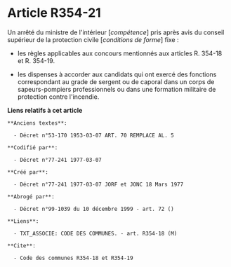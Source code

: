 # Article R354-21

Un arrêté du ministre de l'intérieur [*compétence*] pris après avis du conseil supérieur de la protection civile [*conditions
de forme*] fixe :

- les règles applicables aux concours mentionnés aux articles R. 354-18 et R. 354-19.

- les dispenses à accorder aux candidats qui ont exercé des fonctions correspondant au grade de sergent ou de caporal dans un
corps de sapeurs-pompiers professionnels ou dans une formation militaire de protection contre l'incendie.

**Liens relatifs à cet article**

	**Anciens textes**:

	  - Décret n°53-170 1953-03-07 ART. 70 REMPLACE AL. 5

	**Codifié par**:

	  - Décret n°77-241 1977-03-07

	**Créé par**:

	  - Décret n°77-241 1977-03-07 JORF et JONC 18 Mars 1977

	**Abrogé par**:

	  - Décret n°99-1039 du 10 décembre 1999 - art. 72 ()

	**Liens**:

	  - TXT_ASSOCIE: CODE DES COMMUNES. - art. R354-18 (M)

	**Cite**:

	  - Code des communes R354-18 et R354-19
